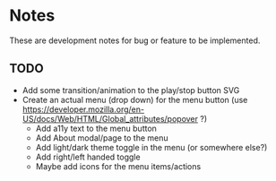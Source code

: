 # Notes

These are development notes for bug or feature to be implemented.

## TODO

- Add some transition/animation to the play/stop button SVG
- Create an actual menu (drop down) for the menu button (use https://developer.mozilla.org/en-US/docs/Web/HTML/Global_attributes/popover ?)
  - Add a11y text to the menu button
  - Add About modal/page to the menu
  - Add light/dark theme toggle in the menu (or somewhere else?)
  - Add right/left handed toggle
  - Maybe add icons for the menu items/actions

